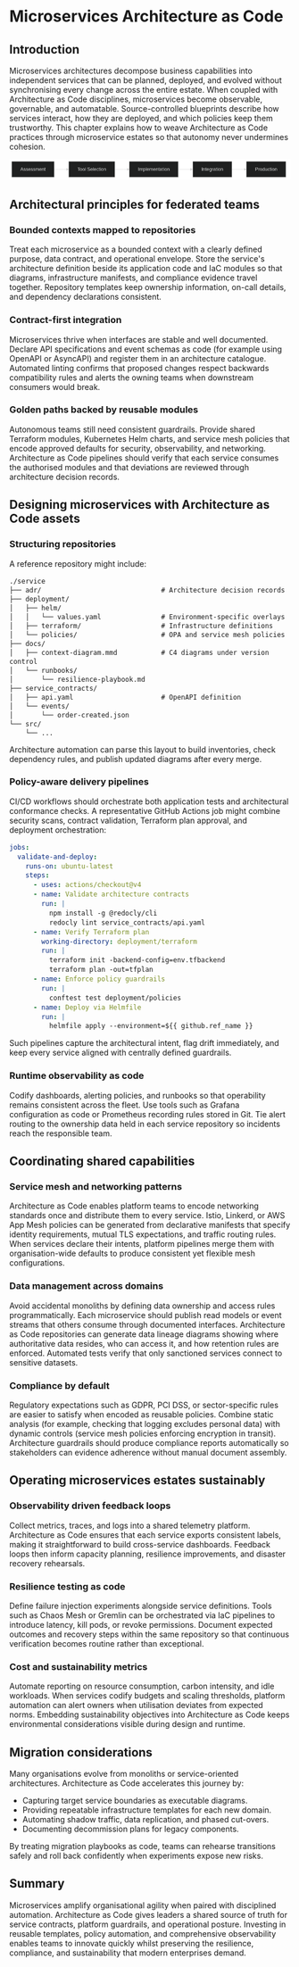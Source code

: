 # Microservices Architecture as Code

## Introduction

Microservices architectures decompose business capabilities into independent services that can be planned, deployed, and evolved without synchronising every change across the entire estate. When coupled with Architecture as Code disciplines, microservices become observable, governable, and automatable. Source-controlled blueprints describe how services interact, how they are deployed, and which policies keep them trustworthy. This chapter explains how to weave Architecture as Code practices through microservice estates so that autonomy never undermines cohesion.

![Microservices operating model](images/diagram_08_chapter7.png)

## Architectural principles for federated teams

### Bounded contexts mapped to repositories

Treat each microservice as a bounded context with a clearly defined purpose, data contract, and operational envelope. Store the service's architecture definition beside its application code and IaC modules so that diagrams, infrastructure manifests, and compliance evidence travel together. Repository templates keep ownership information, on-call details, and dependency declarations consistent.

### Contract-first integration

Microservices thrive when interfaces are stable and well documented. Declare API specifications and event schemas as code (for example using OpenAPI or AsyncAPI) and register them in an architecture catalogue. Automated linting confirms that proposed changes respect backwards compatibility rules and alerts the owning teams when downstream consumers would break.

### Golden paths backed by reusable modules

Autonomous teams still need consistent guardrails. Provide shared Terraform modules, Kubernetes Helm charts, and service mesh policies that encode approved defaults for security, observability, and networking. Architecture as Code pipelines should verify that each service consumes the authorised modules and that deviations are reviewed through architecture decision records.

## Designing microservices with Architecture as Code assets

### Structuring repositories

A reference repository might include:

```text
./service
├── adr/                              # Architecture decision records
├── deployment/
│   ├── helm/
│   │   └── values.yaml               # Environment-specific overlays
│   ├── terraform/                    # Infrastructure definitions
│   └── policies/                     # OPA and service mesh policies
├── docs/
│   ├── context-diagram.mmd           # C4 diagrams under version control
│   └── runbooks/
│       └── resilience-playbook.md
├── service_contracts/
│   ├── api.yaml                      # OpenAPI definition
│   └── events/
│       └── order-created.json
└── src/
    └── ...
```

Architecture automation can parse this layout to build inventories, check dependency rules, and publish updated diagrams after every merge.

### Policy-aware delivery pipelines

CI/CD workflows should orchestrate both application tests and architectural conformance checks. A representative GitHub Actions job might combine security scans, contract validation, Terraform plan approval, and deployment orchestration:

```yaml
jobs:
  validate-and-deploy:
    runs-on: ubuntu-latest
    steps:
      - uses: actions/checkout@v4
      - name: Validate architecture contracts
        run: |
          npm install -g @redocly/cli
          redocly lint service_contracts/api.yaml
      - name: Verify Terraform plan
        working-directory: deployment/terraform
        run: |
          terraform init -backend-config=env.tfbackend
          terraform plan -out=tfplan
      - name: Enforce policy guardrails
        run: |
          conftest test deployment/policies
      - name: Deploy via Helmfile
        run: |
          helmfile apply --environment=${{ github.ref_name }}
```

Such pipelines capture the architectural intent, flag drift immediately, and keep every service aligned with centrally defined guardrails.

### Runtime observability as code

Codify dashboards, alerting policies, and runbooks so that operability remains consistent across the fleet. Use tools such as Grafana configuration as code or Prometheus recording rules stored in Git. Tie alert routing to the ownership data held in each service repository so incidents reach the responsible team.

## Coordinating shared capabilities

### Service mesh and networking patterns

Architecture as Code enables platform teams to encode networking standards once and distribute them to every service. Istio, Linkerd, or AWS App Mesh policies can be generated from declarative manifests that specify identity requirements, mutual TLS expectations, and traffic routing rules. When services declare their intents, platform pipelines merge them with organisation-wide defaults to produce consistent yet flexible mesh configurations.

### Data management across domains

Avoid accidental monoliths by defining data ownership and access rules programmatically. Each microservice should publish read models or event streams that others consume through documented interfaces. Architecture as Code repositories can generate data lineage diagrams showing where authoritative data resides, who can access it, and how retention rules are enforced. Automated tests verify that only sanctioned services connect to sensitive datasets.

### Compliance by default

Regulatory expectations such as GDPR, PCI DSS, or sector-specific rules are easier to satisfy when encoded as reusable policies. Combine static analysis (for example, checking that logging excludes personal data) with dynamic controls (service mesh policies enforcing encryption in transit). Architecture guardrails should produce compliance reports automatically so stakeholders can evidence adherence without manual document assembly.

## Operating microservices estates sustainably

### Observability driven feedback loops

Collect metrics, traces, and logs into a shared telemetry platform. Architecture as Code ensures that each service exports consistent labels, making it straightforward to build cross-service dashboards. Feedback loops then inform capacity planning, resilience improvements, and disaster recovery rehearsals.

### Resilience testing as code

Define failure injection experiments alongside service definitions. Tools such as Chaos Mesh or Gremlin can be orchestrated via IaC pipelines to introduce latency, kill pods, or revoke permissions. Document expected outcomes and recovery steps within the same repository so that continuous verification becomes routine rather than exceptional.

### Cost and sustainability metrics

Automate reporting on resource consumption, carbon intensity, and idle workloads. When services codify budgets and scaling thresholds, platform automation can alert owners when utilisation deviates from expected norms. Embedding sustainability objectives into Architecture as Code keeps environmental considerations visible during design and runtime.

## Migration considerations

Many organisations evolve from monoliths or service-oriented architectures. Architecture as Code accelerates this journey by:

- Capturing target service boundaries as executable diagrams.
- Providing repeatable infrastructure templates for each new domain.
- Automating shadow traffic, data replication, and phased cut-overs.
- Documenting decommission plans for legacy components.

By treating migration playbooks as code, teams can rehearse transitions safely and roll back confidently when experiments expose new risks.

## Summary

Microservices amplify organisational agility when paired with disciplined automation. Architecture as Code gives leaders a shared source of truth for service contracts, platform guardrails, and operational posture. Investing in reusable templates, policy automation, and comprehensive observability enables teams to innovate quickly whilst preserving the resilience, compliance, and sustainability that modern enterprises demand.